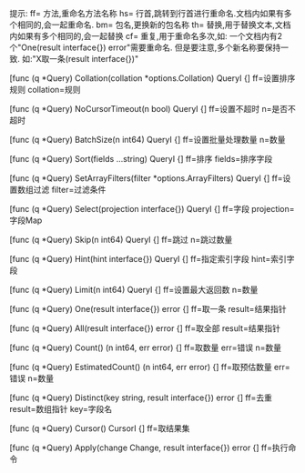 提示:
ff= 方法,重命名方法名称
hs= 行首,跳转到行首进行重命名.文档内如果有多个相同的,会一起重命名.
bm= 包名,更换新的包名称
th= 替换,用于替换文本,文档内如果有多个相同的,会一起替换
cf= 重复,用于重命名多次,如: 一个文档内有2个"One(result interface{}) error"需要重命名.
但是要注意,多个新名称要保持一致. 如:"X取一条(result interface{})"

[func (q *Query) Collation(collation *options.Collation) QueryI {]
ff=设置排序规则
collation=规则

[func (q *Query) NoCursorTimeout(n bool) QueryI {]
ff=设置不超时
n=是否不超时

[func (q *Query) BatchSize(n int64) QueryI {]
ff=设置批量处理数量
n=数量

[func (q *Query) Sort(fields ...string) QueryI {]
ff=排序
fields=排序字段

[func (q *Query) SetArrayFilters(filter *options.ArrayFilters) QueryI {]
ff=设置数组过滤
filter=过滤条件

[func (q *Query) Select(projection interface{}) QueryI {]
ff=字段
projection=字段Map

[func (q *Query) Skip(n int64) QueryI {]
ff=跳过
n=跳过数量

[func (q *Query) Hint(hint interface{}) QueryI {]
ff=指定索引字段
hint=索引字段

[func (q *Query) Limit(n int64) QueryI {]
ff=设置最大返回数
n=数量

[func (q *Query) One(result interface{}) error {]
ff=取一条
result=结果指针

[func (q *Query) All(result interface{}) error {]
ff=取全部
result=结果指针

[func (q *Query) Count() (n int64, err error) {]
ff=取数量
err=错误
n=数量

[func (q *Query) EstimatedCount() (n int64, err error) {]
ff=取预估数量
err=错误
n=数量

[func (q *Query) Distinct(key string, result interface{}) error {]
ff=去重
result=数组指针
key=字段名

[func (q *Query) Cursor() CursorI {]
ff=取结果集

[func (q *Query) Apply(change Change, result interface{}) error {]
ff=执行命令
